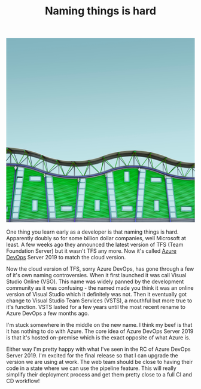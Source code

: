 ﻿---
title: Naming things is hard 
subTitle: Even for a billion dollar company
category: "DevOps"
cover: simone-hutsch-1114997-unsplash.jpg
---
![Unsplash](simone-hutsch-1114997-unsplash.jpg)

One thing you learn early as a developer is that naming things is hard. Apparently doubly so for some billion dollar companies, well Microsoft at least. A few weeks ago they announced the latest version of TFS (Team Foundation Server) but it wasn't TFS any more. Now it's called [Azure DevOps](https://azure.microsoft.com/en-ca/blog/introducing-azure-devops/) Server 2019 to match the cloud version.

Now the cloud version of TFS, sorry Azure DevOps, has gone through a few of it's own naming controversies. When it first launched it was call Visual Studio Online (VSO). This name was widely panned by the development community as it was confusing - the named made you think it was an online version of Visual Studio which it definitely was not. Then it eventually got change to Visual Studio Team Services (VSTS), a mouthful but more true to it's function. VSTS lasted for a few years until the most recent rename to Azure DevOps a few months ago.

I'm stuck somewhere in the middle on the new name. I think my beef is that it has nothing to do with Azure. The core idea of Azure DevOps Server 2019 is that it's hosted on-premise which is the exact opposite of what Azure is.

Either way I'm pretty happy with what I've seen in the RC of Azure DevOps Server 2019. I'm excited for the final release so that I can upgrade the version we are using at work. The web team should be close to having their code in a state where we can use the pipeline feature. This will really simplify their deployment process and get them pretty close to a full CI and CD workflow!
